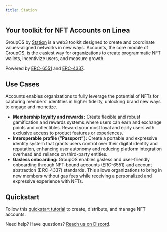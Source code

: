 ```yaml
---
title: Station
---
```


## Your toolkit for NFT Accounts on Linea

GroupOS by [Station](https://station.express) is a web3 toolkit designed to create and coordinate values-aligned networks in new ways. Accounts, the core module of GroupOS, is the easiest way for organizations to create programmatic NFT wallets, incentivize users, and measure growth.

Powered by [ERC-6551](https://eips.ethereum.org/EIPS/eip-6551) and [ERC-4337](https://eips.ethereum.org/EIPS/eip-4337).

## Use Cases

Accounts enables organizations to fully leverage the potential of NFTs for capturing members' identities in higher fidelity, unlocking brand new ways to engage and monetize.

- **Membership loyalty and rewards:** Create flexible and robust gamification and rewards systems where users can earn and exchange points and collectibles. Reward your most loyal and early users with exclusive access to product features or experiences.
- **Interoperable profile (”Passport”):** Create a portable and expressive identity system that grants users control over their digital identity and reputation, enhancing user autonomy and reducing platform integration overhead and reliance on third-party entities.
- **Gasless onboarding:** GroupOS enables gasless and user-friendly onboarding through NFT-bound accounts (ERC-6551) and account abstraction (ERC-4337) standards. This allows organizations to bring in new members without gas fees while receiving a personalized and expressive experience with NFTs.

## Quickstart

Follow this [quickstart tutorial](https://docs.groupos.xyz/api-reference/v1/getting-started/quickstart/) to create, distribute, and manage NFT accounts.

Need help? Have questions? [Reach us on Discord](https://discord.gg/BR6CgxUe).
